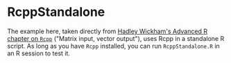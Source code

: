 # RcppStandalone

The example here, taken directly from [Hadley Wickham's Advanced R chapter on `Rcpp`](http://adv-r.had.co.nz/Rcpp.html) ("Matrix input, vector output"), uses Rcpp in a standalone R script. As long as you have `Rcpp` installed, you can run `RcppStandalone.R` in an R session to test it.

